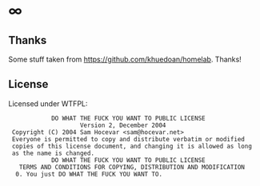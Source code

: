 # ∞

## Thanks

Some stuff taken from https://github.com/khuedoan/homelab. Thanks!

## License

Licensed under WTFPL:
```
            DO WHAT THE FUCK YOU WANT TO PUBLIC LICENSE
                    Version 2, December 2004
 Copyright (C) 2004 Sam Hocevar <sam@hocevar.net>
 Everyone is permitted to copy and distribute verbatim or modified
 copies of this license document, and changing it is allowed as long
 as the name is changed.
            DO WHAT THE FUCK YOU WANT TO PUBLIC LICENSE
   TERMS AND CONDITIONS FOR COPYING, DISTRIBUTION AND MODIFICATION
  0. You just DO WHAT THE FUCK YOU WANT TO.
```

